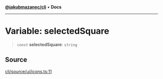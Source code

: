 [**@jakubmazanec/cli**](../../../README.md) • **Docs**

---

# Variable: selectedSquare

> `const` **selectedSquare**: `string`

## Source

[cli/source/ui/icons.ts:11](https://github.com/jakubmazanec/tools/blob/2f8bfe433bf76006231c1e3b5197238029672b8c/packages/cli/source/ui/icons.ts#L11)
